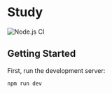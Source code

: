 # Study

![Node.js CI](https://github.com/kelvym/k-tasks/actions/workflows/node.js.yml/badge.svg)

## Getting Started

First, run the development server:

```bash
npm run dev
```
